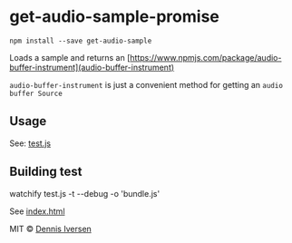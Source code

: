 # get-audio-sample-promise

    npm install --save get-audio-sample

Loads a sample and returns an [https://www.npmjs.com/package/audio-buffer-instrument](audio-buffer-instrument)

`audio-buffer-instrument` is just a convenient method for getting an `audio buffer Source` 

## Usage 

See: [test.js](test.js)

## Building test

watchify test.js -t --debug -o 'bundle.js'

See [index.html](index.html)

MIT © [Dennis Iversen](https://github.com/diversen)